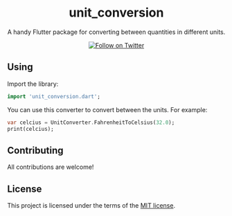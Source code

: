 <h1 align="center">unit_conversion</h1>

<div align="center">

A handy Flutter package for converting between quantities in different units.

[![Follow on Twitter](https://img.shields.io/twitter/follow/flutterist?label=Follow%20flutterist)](https://twitter.com/flutterist)

</div>

## Using

Import the library:

```dart
import 'unit_conversion.dart';
```

You can use this converter to convert between the units. For example:

```dart
var celcius = UnitConverter.FahrenheitToCelsius(32.0);
print(celcius);
```

## Contributing

All contributions are welcome!

## License

This project is licensed under the terms of the [MIT license](/LICENSE).
